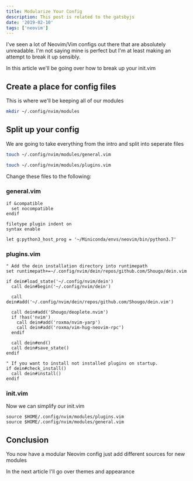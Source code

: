 ```yaml
---
title: Modularize Your Config
description: This post is related to the gatsbyjs
date: '2019-02-10'
tags: ['neovim']
---
```


I've seen a lot of Neovim/Vim configs out there that are absolutely unreadable. I'm not saying mine is perfect but I'm at least making an attempt to break it up sensibly.

In this article we'll be going over how to break up your init.vim

## Create a place for config files

This is where we'll be keeping all of our modules

```sh
mkdir ~/.config/nvim/modules
```

## Split up your config

We are going to take everything from the intro and split into seperate files

```sh
touch ~/.config/nvim/modules/general.vim

touch ~/.config/nvim/modules/plugins.vim
```

Change these files to the following:

### general.vim

```vim
if &compatible
  set nocompatible
endif

filetype plugin indent on
syntax enable

let g:python3_host_prog = '~/Miniconda/envs/neovim/bin/python3.7'
```

### plugins.vim

```vim
" Add the dein installation directory into runtimepath
set runtimepath+=~/.config/nvim/dein/repos/github.com/Shougo/dein.vim

if dein#load_state('~/.config/nvim/dein')
  call dein#begin('~/.config/nvim/dein')

  call dein#add('~/.config/nvim/dein/repos/github.com/Shougo/dein.vim')

  call dein#add('Shougo/deoplete.nvim')
  if !has('nvim')
    call dein#add('roxma/nvim-yarp')
    call dein#add('roxma/vim-hug-neovim-rpc')
  endif

  call dein#end()
  call dein#save_state()
endif

" If you want to install not installed plugins on startup.
if dein#check_install()
  call dein#install()
endif
```

### init.vim

Now we can simplify our init.vim

```vim
source $HOME/.config/nvim/modules/plugins.vim
source $HOME/.config/nvim/modules/general.vim
```

## Conclusion

You now have a modular Neovim config just add different sources for new modules

In the next article I'll go over themes and appearance
